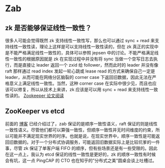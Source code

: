 # Zab

## zk 是否能够保证线性一致性？
很多人可能会觉得既然 zk 支持线性一致性写，那么也可以通过 sync + read 来支持线性一致性读，理论上这样是可以支持线性一致性读的，但在 zk 真正的实现中是不能严格满足线性一致性的，具体可以参照 jepsen 中的讨论。不能严格满足线性一致性的根据原因就是 zk 在实现过程中并没有将 sync 当做一个空写日志去执行，而是直接让 leader 返回一个 zxid 给 follower，然而此时的 leader 并没有像 raft 那样通过 read index 发起一轮心跳或 lease read 的方式来确保自己一定是 leader，从而可能在网络分区脑裂的 corner case 下返回旧数据，因此无法在严格意义上满足线性一致性。当然，这种 corner case 在实际中很少见，而且也应该可以修复，所以从技术上来讲，zk 应该是可以用 sync + read 来支持线性一致性读的。
[Zookeeper 论文阅读](https://tanxinyu.work/zookeeper-thesis/)

## ZooKeeper vs etcd
前面的 [博客](https://tanxinyu.work/consistency-and-consensus/#%E5%85%B1%E8%AF%86%E7%AE%97%E6%B3%95) 已经介绍过了，zab 保证的是顺序一致性语义，raft 保证的则是线性一致性语义。尽管他们都可以算强一致性，但顺序一致性并无时间维度的约束，所以可能并不满足现实世界的时序。也就是说，在现实世界中，顺序一致性是可能返回旧数据的。对于一个分布式协调服务，可能返回旧数据实际上是比较坑爹的一件事，尽管 zk 保证了单客户端 FIFO 的顺序，但有些场景还是有一些受限的。因此在这一点上，我认为 etcd 保证的线性一致性是更好的，zk 的顺序一致性有时候会有坑，这一点 PingCAP 的 CTO 也在知乎的”分布式之美”圆桌会谈上吐槽过。

